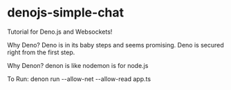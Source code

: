 # denojs-simple-chat
Tutorial for Deno.js and Websockets!

Why Deno?
Deno is in its baby steps and seems promising.
Deno is secured right from the first step.

Why Denon?
denon is like nodemon is for node.js

To Run:
denon run --allow-net --allow-read app.ts

